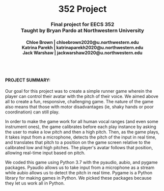 <div style="text-align: center"><h1>352 Project</h1></div>
<div style="text-align: center"><h3>Final project for EECS 352
  <br>
  Taught by Bryan Pardo at Northwestern University</h3></div>
<div style="text-align: center"><h4>
  Chloe Brown | chloebrown2020@u.northwestern.edu
  <br>
  Katrina Parekh | katrinaparekh2020@u.northwestern.edu
  <br>
  Jack Warshaw | jackwarshaw2020@u.northwestern.edu
</h4>
</div>
<br>
<br>
<h4>PROJECT SUMMARY:</h4>
<p>
Our goal for this project was to create a simple runner game wherein the player can control their avatar with the pitch of their voice. We aimed above all to create a fun, responsive, challenging game. The nature of the game also means that those with motor disadvantages (ie, shaky hands or poor coordination) can still play.
</p>
<p>
In order to make the game work for all human vocal ranges (and even some instrument ones), the game calibrates before each play instance by asking the user to make a low pitch and then a high pitch. Then, as the game plays, it takes input from a microphone, detects the pitch of the input in real time, and translates that pitch to a position on the game screen relative to the calibrated low and high pitches. The player's avatar follows that position, allowing real-time input based on pitch.
</p>
<p>
We coded this game using Python 3.7 with the pyaudio, aubio, and pygame packages. Pyaudio allows us to take input from a microphone as a stream while aubio allows us to detect the pitch in real time. Pygame is a Python library for making games in Python. We picked these packages because they let us work all in Python.
</p>
